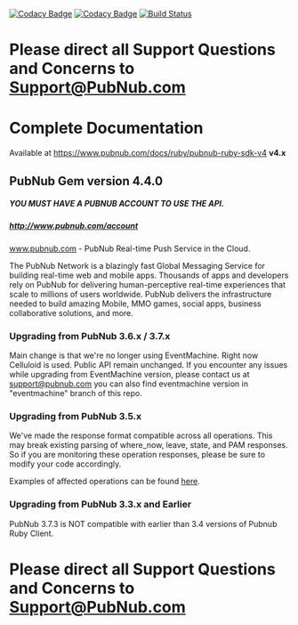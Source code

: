 [![Codacy Badge](https://api.codacy.com/project/badge/Grade/b744287bb0324e2883f95525b12cf19f)](https://www.codacy.com/app/blazeroot/ruby?utm_source=github.com&utm_medium=referral&utm_content=pubnub/ruby&utm_campaign=badger)
[![Codacy Badge](https://api.codacy.com/project/badge/Coverage/b744287bb0324e2883f95525b12cf19f)](https://www.codacy.com/app/blazeroot/ruby?utm_source=github.com&utm_medium=referral&utm_content=pubnub/ruby&utm_campaign=Badge_Coverage)
[![Build Status](https://travis-ci.org/pubnub/ruby.svg?branch=master)](https://travis-ci.org/pubnub/ruby)

# Please direct all Support Questions and Concerns to Support@PubNub.com

# Complete Documentation
Available at https://www.pubnub.com/docs/ruby/pubnub-ruby-sdk-v4 **v4.x**

## PubNub Gem version 4.4.0

##### YOU MUST HAVE A PUBNUB ACCOUNT TO USE THE API.
##### http://www.pubnub.com/account

www.pubnub.com - PubNub Real-time Push Service in the Cloud.


The PubNub Network is a blazingly fast Global Messaging Service for building real-time web and mobile apps. Thousands of apps and developers rely on PubNub for delivering human-perceptive real-time experiences that scale to millions of users worldwide. PubNub delivers the infrastructure needed to build amazing Mobile, MMO games, social apps, business collaborative solutions, and more.

### Upgrading from PubNub 3.6.x / 3.7.x

Main change is that we're no longer using EventMachine. Right now Celluloid is used. Public API remain unchanged.
If you encounter any issues while upgrading from EventMachine version, please contact us at support@pubnub.com you can also find eventmachine version in "eventmachine" branch of this repo.

### Upgrading from PubNub 3.5.x

We've made the response format compatible across all operations. This may break existing parsing of where_now, leave, state, and PAM responses. So if you are monitoring these operation responses, please be sure to modify your code accordingly.

Examples of affected operations can be found [here](3.5_to_3.6_upgrade_notes.md).

### Upgrading from PubNub 3.3.x and Earlier
PubNub 3.7.3 is NOT compatible with earlier than 3.4 versions of Pubnub Ruby Client.

# Please direct all Support Questions and Concerns to Support@PubNub.com
